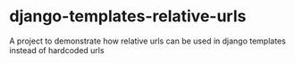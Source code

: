 # django-templates-relative-urls
A project to demonstrate how relative urls can be used in django templates instead of hardcoded urls
